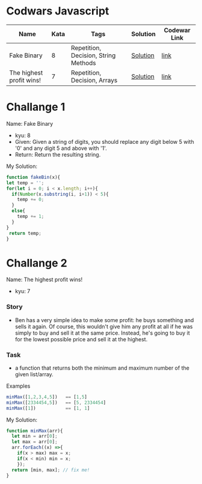 # Codwars Javascript

| Name   |      Kata      |  Tags | Solution | Codewar Link |
|----------|-------------|------| -----| ----- |
| Fake Binary |  8 | Repetition, Decision, String Methods |[Solution](#challange-1) | [link](https://www.codewars.com/kata/fake-binary/train/javascript) |
| The highest profit wins! |  7 | Repetition, Decision, Arrays |[Solution](#challange-2) | [link](https://www.codewars.com/kata/the-highest-profit-wins/train/javascript) |



# Challange 1
Name: Fake Binary
- kyu: 8
- Given: Given a string of digits, you should replace any digit below 5 with '0' and any digit 5 and above with '1'.
- Return: Return the resulting string.

My Solution:
```javascript
function fakeBin(x){
let temp = '';
for(let i = 0; i < x.length; i++){
  if(Number(x.substring(i, i+1)) < 5){
    temp += 0;
  }
  else{
    temp += 1;
  }
}
 return temp;
}
```


# Challange 2
Name: The highest profit wins!
- kyu: 7
### Story
- Ben has a very simple idea to make some profit: he buys something and sells it again. Of course, this wouldn't give him any profit at all if he was simply to buy and sell it at the same price. Instead, he's going to buy it for the lowest possible price and sell it at the highest.

### Task
- a function that returns both the minimum and maximum number of the given list/array.

Examples
```javascript 
minMax([1,2,3,4,5])   == [1,5]
minMax([2334454,5])   == [5, 2334454]
minMax([1])           == [1, 1]
```

My Solution:
```javascript
function minMax(arr){
  let min = arr[0];
  let max = arr[0];
  arr.forEach((x) =>{
    if(x > max) max = x;
    if(x < min) min = x;
    });
  return [min, max]; // fix me!
}
```

